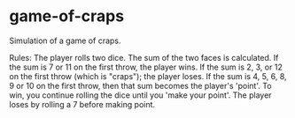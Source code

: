 # game-of-craps
Simulation of a game of craps. 


Rules: The player rolls two dice. The sum of the two faces is calculated. If the sum is 7 or 11 on the first throw, the player wins.
        If the sum is 2, 3, or 12 on the first throw (which is "craps"); the player loses. If the sum is 4, 5, 6, 8, 9 or 10 on the first throw, 
        then that sum becomes the player's 'point'. To win, you continue rolling the dice until you 'make your point'. 
        The player loses by rolling a 7 before making point. 
